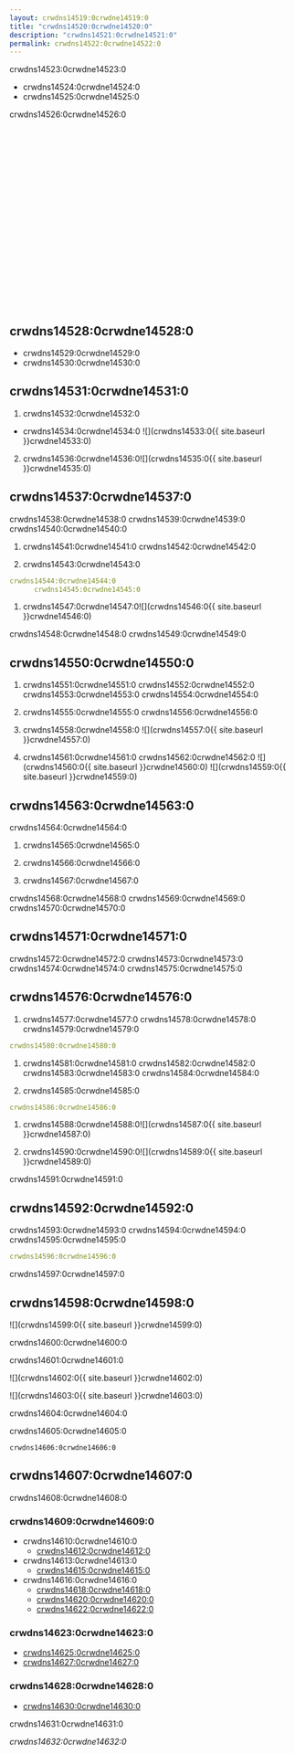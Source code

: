 ```yaml
---
layout: crwdns14519:0crwdne14519:0
title: "crwdns14520:0crwdne14520:0"
description: "crwdns14521:0crwdne14521:0"
permalink: crwdns14522:0crwdne14522:0
---
```

crwdns14523:0crwdne14523:0

* crwdns14524:0crwdne14524:0
* crwdns14525:0crwdne14525:0

crwdns14526:0crwdne14526:0

<div class="video-wrapper">
  <iframe width="560" height="315" src="crwdns14527:0crwdne14527:0" frameborder="0" allowfullscreen></iframe>
</div>

## crwdns14528:0crwdne14528:0

* crwdns14529:0crwdne14529:0
* crwdns14530:0crwdne14530:0 

## crwdns14531:0crwdne14531:0

1. crwdns14532:0crwdne14532:0
  
  * crwdns14534:0crwdne14534:0 ![](crwdns14533:0{{ site.baseurl }}crwdne14533:0)

2. crwdns14536:0crwdne14536:0![](crwdns14535:0{{ site.baseurl }}crwdne14535:0)

## crwdns14537:0crwdne14537:0

crwdns14538:0crwdne14538:0 crwdns14539:0crwdne14539:0 crwdns14540:0crwdne14540:0

1. crwdns14541:0crwdne14541:0 crwdns14542:0crwdne14542:0

2. crwdns14543:0crwdne14543:0

```yaml
crwdns14544:0crwdne14544:0
      crwdns14545:0crwdne14545:0
```

1. crwdns14547:0crwdne14547:0![](crwdns14546:0{{ site.baseurl }}crwdne14546:0)

crwdns14548:0crwdne14548:0 crwdns14549:0crwdne14549:0

## crwdns14550:0crwdne14550:0

1. crwdns14551:0crwdne14551:0 crwdns14552:0crwdne14552:0 crwdns14553:0crwdne14553:0 crwdns14554:0crwdne14554:0

2. crwdns14555:0crwdne14555:0 crwdns14556:0crwdne14556:0

3. crwdns14558:0crwdne14558:0 ![](crwdns14557:0{{ site.baseurl }}crwdne14557:0)

4. crwdns14561:0crwdne14561:0 crwdns14562:0crwdne14562:0 ![](crwdns14560:0{{ site.baseurl }}crwdne14560:0) ![](crwdns14559:0{{ site.baseurl }}crwdne14559:0)

## crwdns14563:0crwdne14563:0

crwdns14564:0crwdne14564:0

1. crwdns14565:0crwdne14565:0

2. crwdns14566:0crwdne14566:0

3. crwdns14567:0crwdne14567:0

crwdns14568:0crwdne14568:0 crwdns14569:0crwdne14569:0 crwdns14570:0crwdne14570:0

## crwdns14571:0crwdne14571:0

crwdns14572:0crwdne14572:0 crwdns14573:0crwdne14573:0 crwdns14574:0crwdne14574:0 crwdns14575:0crwdne14575:0

## crwdns14576:0crwdne14576:0

1. crwdns14577:0crwdne14577:0 crwdns14578:0crwdne14578:0 crwdns14579:0crwdne14579:0

```yml
crwdns14580:0crwdne14580:0      
```

1. crwdns14581:0crwdne14581:0 crwdns14582:0crwdne14582:0 crwdns14583:0crwdne14583:0 crwdns14584:0crwdne14584:0

2. crwdns14585:0crwdne14585:0

```yml
crwdns14586:0crwdne14586:0
```

1. crwdns14588:0crwdne14588:0![](crwdns14587:0{{ site.baseurl }}crwdne14587:0)

2. crwdns14590:0crwdne14590:0![](crwdns14589:0{{ site.baseurl }}crwdne14589:0)

crwdns14591:0crwdne14591:0

## crwdns14592:0crwdne14592:0

crwdns14593:0crwdne14593:0 crwdns14594:0crwdne14594:0 crwdns14595:0crwdne14595:0

```yml
crwdns14596:0crwdne14596:0
```

crwdns14597:0crwdne14597:0

## crwdns14598:0crwdne14598:0

![](crwdns14599:0{{ site.baseurl }}crwdne14599:0)

crwdns14600:0crwdne14600:0

crwdns14601:0crwdne14601:0

![](crwdns14602:0{{ site.baseurl }}crwdne14602:0)

![](crwdns14603:0{{ site.baseurl }}crwdne14603:0)

crwdns14604:0crwdne14604:0

crwdns14605:0crwdne14605:0

    crwdns14606:0crwdne14606:0
    

## crwdns14607:0crwdne14607:0

crwdns14608:0crwdne14608:0

### crwdns14609:0crwdne14609:0

* crwdns14610:0crwdne14610:0 
  * [crwdns14612:0crwdne14612:0](crwdns14611:0crwdne14611:0)
* crwdns14613:0crwdne14613:0  
  * [crwdns14615:0crwdne14615:0](crwdns14614:0crwdne14614:0)
* crwdns14616:0crwdne14616:0 
  * [crwdns14618:0crwdne14618:0](crwdns14617:0crwdne14617:0)
  * [crwdns14620:0crwdne14620:0](crwdns14619:0crwdne14619:0)
  * [crwdns14622:0crwdne14622:0](crwdns14621:0crwdne14621:0)

### crwdns14623:0crwdne14623:0

* [crwdns14625:0crwdne14625:0](crwdns14624:0crwdne14624:0)
* [crwdns14627:0crwdne14627:0](crwdns14626:0crwdne14626:0)

### crwdns14628:0crwdne14628:0

* [crwdns14630:0crwdne14630:0](crwdns14629:0crwdne14629:0)

crwdns14631:0crwdne14631:0

*crwdns14632:0crwdne14632:0*